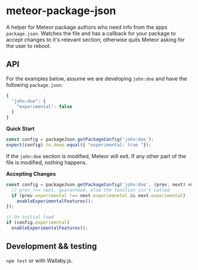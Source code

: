 # meteor-package-json

A helper for Meteor package authors who need info from the apps `package.json`.  Watches the file and has a callback for your package to accept changes to it's
relevant section, otherwise quits Meteor asking for the user to reboot.

## API

For the examples below, assume we are developing `john:doe` and have the following `package.json`:

```js
{
  "john:doe": {
    "experimental": false
  }
}
```

**Quick Start**

```js
const config = packageJson.getPackageConfig('john:doe');
expect(config).to.deep.equal({ "experimental: true "});
```

If the `john:doe` section is modified, Meteor will exit.  If any other part of the file is modified, nothing happens.

**Accepting Changes**

```js
const config = packageJson.getPackageConfig('john:doe', (prev, next) => {
  // prev !== next, guaranteed, else the function isn't called
  if (prev.experimental !== next.experiemnetal && next.experimental)
    enableExperimentalFeatures();
});

// On initial load
if (config.experimental)
  enableExperimentalFeatures();
```

## Development && testing

`npm test` or with Wallaby.js.
